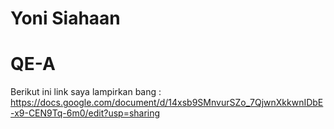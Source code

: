 # Yoni Siahaan

# QE-A

Berikut ini link saya lampirkan bang : https://docs.google.com/document/d/14xsb9SMnvurSZo_7QjwnXkkwnIDbE-x9-CEN9Tq-6m0/edit?usp=sharing

